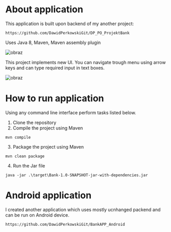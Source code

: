# About application

This application is built upon backend of my another project:
```
https://github.com/DawidPerkowskiGit/DP_PO_ProjektBank
```

Uses Java 8, Maven, Maven assembly plugin

![obraz](https://user-images.githubusercontent.com/87314459/203962940-a8d37793-5d28-485a-a8d4-1a7584fdc890.png)

This project implements new UI. You can navigate trough menu using arrow keys and can type required input in text boxes.

![obraz](https://github.com/DawidPerkowskiGit/DP_KCK_BankAPP/assets/87314459/f1923ce0-16be-4bec-ae07-90aa4909e652)


# How to run application

Using any command line interface perform tasks listed below.

1. Clone the repository  
2. Compile the project using Maven  
```
mvn compile
```
3. Package the project using Maven  
```
mvn clean package
```
4. Run the Jar file  
```
java -jar .\target\Bank-1.0-SNAPSHOT-jar-with-dependencies.jar
```

# Android application
I created another application which uses mostly ucnhanged packend and can be run on Android device.
```
https://github.com/DawidPerkowskiGit/BankAPP_Android
```
